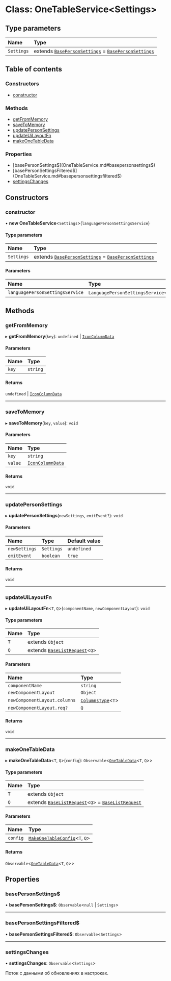 # Class: OneTableService<Settings\>

## Type parameters

| Name | Type |
| :------ | :------ |
| `Settings` | extends [`BasePersonSettings`](../interfaces/BasePersonSettings.md) = [`BasePersonSettings`](../interfaces/BasePersonSettings.md) |

## Table of contents

### Constructors

- [constructor](OneTableService.md#constructor)

### Methods

- [getFromMemory](OneTableService.md#getfrommemory)
- [saveToMemory](OneTableService.md#savetomemory)
- [updatePersonSettings](OneTableService.md#updatepersonsettings)
- [updateUiLayoutFn](OneTableService.md#updateuilayoutfn)
- [makeOneTableData](OneTableService.md#makeonetabledata)

### Properties

- [basePersonSettings$](OneTableService.md#basepersonsettings$)
- [basePersonSettingsFiltered$](OneTableService.md#basepersonsettingsfiltered$)
- [settingsChanges](OneTableService.md#settingschanges)

## Constructors

### constructor

• **new OneTableService**<`Settings`\>(`languagePersonSettingsService`)

#### Type parameters

| Name | Type |
| :------ | :------ |
| `Settings` | extends [`BasePersonSettings`](../interfaces/BasePersonSettings.md) = [`BasePersonSettings`](../interfaces/BasePersonSettings.md) |

#### Parameters

| Name | Type |
| :------ | :------ |
| `languagePersonSettingsService` | `LanguagePersonSettingsService`<`Settings`\> |

## Methods

### getFromMemory

▸ **getFromMemory**(`key`): `undefined` \| [`IconColumnData`](../interfaces/IconColumnData.md)

#### Parameters

| Name | Type |
| :------ | :------ |
| `key` | `string` |

#### Returns

`undefined` \| [`IconColumnData`](../interfaces/IconColumnData.md)

___

### saveToMemory

▸ **saveToMemory**(`key`, `value`): `void`

#### Parameters

| Name | Type |
| :------ | :------ |
| `key` | `string` |
| `value` | [`IconColumnData`](../interfaces/IconColumnData.md) |

#### Returns

`void`

___

### updatePersonSettings

▸ **updatePersonSettings**(`newSettings`, `emitEvent?`): `void`

#### Parameters

| Name | Type | Default value |
| :------ | :------ | :------ |
| `newSettings` | `Settings` | `undefined` |
| `emitEvent` | `boolean` | `true` |

#### Returns

`void`

___

### updateUiLayoutFn

▸ **updateUiLayoutFn**<`T`, `Q`\>(`componentName`, `newComponentLayout`): `void`

#### Type parameters

| Name | Type |
| :------ | :------ |
| `T` | extends `Object` |
| `Q` | extends [`BaseListRequest`](BaseListRequest.md)<`Q`\> |

#### Parameters

| Name | Type |
| :------ | :------ |
| `componentName` | `string` |
| `newComponentLayout` | `Object` |
| `newComponentLayout.columns` | [`ColumnsType`](../README.md#columnstype)<`T`\> |
| `newComponentLayout.req?` | `Q` |

#### Returns

`void`

___

### makeOneTableData

▸ **makeOneTableData**<`T`, `Q`\>(`config`): `Observable`<[`OneTableData`](OneTableData.md)<`T`, `Q`\>\>

#### Type parameters

| Name | Type |
| :------ | :------ |
| `T` | extends `Object` |
| `Q` | extends [`BaseListRequest`](BaseListRequest.md)<`Q`\> = [`BaseListRequest`](BaseListRequest.md) |

#### Parameters

| Name | Type |
| :------ | :------ |
| `config` | [`MakeOneTableConfig`](../interfaces/MakeOneTableConfig.md)<`T`, `Q`\> |

#### Returns

`Observable`<[`OneTableData`](OneTableData.md)<`T`, `Q`\>\>

## Properties

### basePersonSettings$

• **basePersonSettings$**: `Observable`<``null`` \| `Settings`\>

___

### basePersonSettingsFiltered$

• **basePersonSettingsFiltered$**: `Observable`<`Settings`\>

___

### settingsChanges

• **settingsChanges**: `Observable`<`Settings`\>

Поток с данными об обновлениях в настроках.
